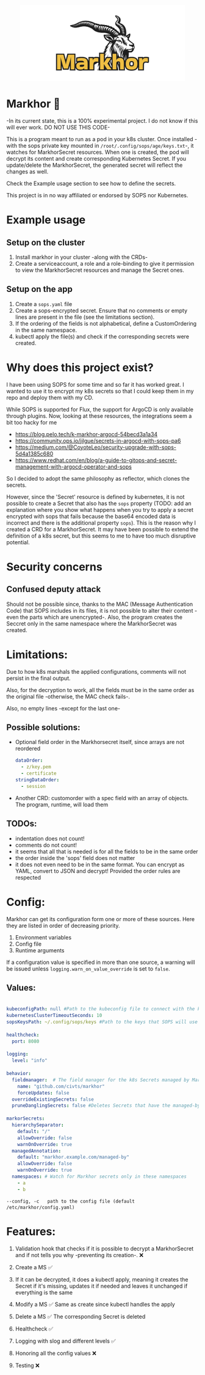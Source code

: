 <p align="center">
  <picture height="200px">
    <source media="(prefers-color-scheme: dark)" srcset=".github/images/logo/dark.svg">
    <source media="(prefers-color-scheme: light)" srcset=".github/images/logo/classic.svg">
    <img height="200px" alt="Markhor logo" src=".github/images/logo/classic.png">
  </picture>
</p>

# Markhor 🐐

-In its current state, this is a 100% experimental project. I do not know if this will ever work. DO NOT USE THIS CODE-

This is a program meant to run as a pod in your k8s cluster. Once installed -with the sops private key mounted in `/root/.config/sops/age/keys.txt`-, it watches for MarkhorSecret resources. When one is created, the pod will decrypt its content and create corresponding Kubernetes Secret. If you update/delete the MarkhorSecret, the generated secret will reflect the changes as well.

Check the Example usage section to see how to define the secrets.

This project is in no way affiliated or endorsed by SOPS nor Kubernetes.

# Example usage
## Setup on the cluster
1. Install markhor in your cluster -along with the CRDs-
1. Create a serviceaccount, a role and a role-binding to give it permission to view the MarkhorSecret resources and manage the Secret ones.
## Setup on the app
1. Create a `sops.yaml` file
1. Create a sops-encrypted secret. Ensure that no comments or empty lines are present in the file (see the limitations section).
1. If the ordering of the fields is not alphabetical, define a CustomOrdering in the same namespace.
1. kubectl apply the file(s) and check if the corresponding secrets were created.

# Why does this project exist?
I have been using SOPS for some time and so far it has worked great.
I wanted to use it to encrypt my k8s secrets so that I could keep them in my repo and deploy them with my CD.

While SOPS is supported for Flux, the support for ArgoCD is only available through plugins.
Now, looking at these resources, the integrations seem a bit too hacky for me
- https://blog.pelo.tech/k-markhor-argocd-54becd3a1a34
- https://community.ops.io/jilgue/secrets-in-argocd-with-sops-pa6
- https://medium.com/@CoyoteLeo/security-upgrade-with-sops-5d4a1385c680
- https://www.redhat.com/en/blog/a-guide-to-gitops-and-secret-management-with-argocd-operator-and-sops

So I decided to adopt the same philosophy as reflector, which clones the secrets.

However, since the 'Secret' resource is defined by kubernetes, it is not possible to create a Secret that also has the `sops` property (TODO: add an explanation where you show what happens when you try to apply a secret encrypted with sops that fails because the base64 encoded data is incorrect and there is the additional property `sops`). This is the reason why I created a CRD for a MarkhorSecret. It may have been possible to extend the definition of a k8s secret, but this seems to me to have too much disruptive potential.

# Security concerns
## Confused deputy attack
Should not be possible since, thanks to the MAC (Message Authentication Code) that SOPS includes in its files, it is not possible to alter their content -even the parts which are unencrypted-. Also, the program creates the Seccret only in the same namespace where the MarkhorSecret was created.

# Limitations:
Due to how k8s marshals the applied configurations, comments will not persist in the final output.

Also, for the decryption to work, all the fields must be in the same order as the original file -otherwise, the MAC check fails-.

Also, no empty lines -except for the last one-

## Possible solutions:
- Optional field order in the Markhorsecret itself, since arrays are not reordered
  ```yaml
  dataOrder:
    - z/key.pem
    - certificate
  stringDataOrder:
    - session
  ```
- Another CRD: customorder with a spec field with an array of objects. The program, runtime, will load them

## TODOs:

- indentation does not count!
- comments do not count!
- it seems that all that is needed is for all the fields to be in the same order
- the order inside the 'sops' field does not matter
- it does not even need to be in the same format. You can encrypt as YAML, convert to JSON and decrypt! Provided the order rules are respected

# Config:

Markhor can get its configuration form one or more of these sources. Here they are listed in order of decreasing priority.

1. Environment variables
1. Config file
1. Runtime arguments

If a configuration value is specified in more than one source, a warning will be issued unless `logging.warn_on_value_override` is set to `false`.

## Values:

```yaml

kubeconfigPath: null #Path to the kubeconfig file to connect with the kubernetes cluster
kubernetesClusterTimeoutSeconds: 10
sopsKeysPath: ~/.config/sops/keys #Path to the keys that SOPS will use for decryption

healthcheck:
  port: 8080

logging:
  level: "info"

behavior:
  fieldmanager:  # The field manager for the k8s Secrets managed by Markhor. See https://kubernetes.io/docs/reference/using-api/server-side-apply/#field-management
    name: "github.com/civts/markhor"
    forceUpdates: false
  overrideExistingSecrets: false
  pruneDanglingSecrets: false #Deletes Secrets that have the managed-by Markhor annotation but no corresponding Markhor Secret

markorSecrets:
  hierarchySeparator:
    default: "/"
    allowOverride: false
    warnOnOverride: true
  managedAnnotation:
    default: "markhor.example.com/managed-by"
    allowOverride: false
    warnOnOverride: true
  namespaces: # Watch for Markhor secrets only in these namespaces
    - a
    - b

```

```
--config, -c   path to the config file (default /etc/markhor/config.yaml)
```

# Features:

1. Validation hook that checks if it is possible to decrypt a MarkhorSecret and if not tells you why -preventing its creation-. ❌

1. Create a MS ✅
  1. If it can be decrypted, it does a kubectl apply, meaning it creates the Secret if it's missing, updates it if needed and leaves it unchanged if everything is the same
1. Modify a MS ✅
  Same as create since kubectl handles the apply
1. Delete a MS ✅
  The corresponding Secret is deleted

1. Healthcheck ✅

1. Logging with slog and different levels ✅

1. Honoring all the config values ❌

1. Testing ❌
